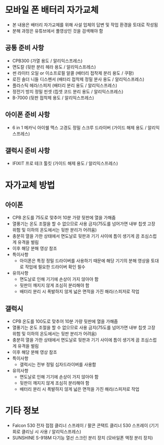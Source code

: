 # 모바일 폰 배터리 자가교체
- 본 내용은 배터리 자가교체를 위해 사설 업체의 답변 및 작업 환경을 토대로 작성됨
- 분해 과정은 유튜브에서 풀영상인 것을 검색해야 함
## 공통 준비 사항
- CPB300 (가열 용도 / 알리익스프레스)
- 면도칼 (뒷판 분리 헤라 용도 / 알리익스프레스)
- 썬 라이터 오일 or 이소프로필 알콜 (배터리 접착제 분리 용도 / 쿠팡)
- 로진 솔더 니들 디스펜서 (배터리 접착제 정밀 분사 용도 / 알리익스프레스)
- 플라스틱 헤라/스피저 (배터리 분리 용도 / 알리익스프레스)
- 정전기 방지 정밀 핀셋 (칩셋 코드 분리 용도 / 알리익스프레스)
- B-7000 (뒷판 접착제 용도 / 알리익스프레스)

## 아이폰 준비 사항
- 6 in 1 메카닉 아이쉘 맥스 고경도 정밀 스크루 드라이버 (가이드 해제 용도 / 알리익스프레스)

## 갤럭시 준비 사항
- IFIXIT 프로 테크 툴킷 (가이드 해제 용도 / 알리익스프레스)

# 자가교체 방법
## 아이폰
- CPB 온도를 75도로 맞추어 10분 가량 뒷판에 열을 가해줌
- 열풍기는 온도 조절을 할 수 없으므로 사용 금지(75도를 넘어가면 내부 칩셋 고장 위험 및 이하의 온도에서는 뒷판 분리가 어려움)
- 충분히 열을 가한 상태에서 면도날로 뒷판과 기기 사이에 틈이 생기게 끔 조심스럽게 유격을 벌림
- 이후 해당 분해 영상 참조
- 특이사항
	- 아이폰은 특정 정밀 드라이버를 사용하기 때문에 해당 기기의 분해 영상을 토대로 작업에 필요한 드라이버 확인 필수
- 유의사항
	- 면도날로 인해 기기에 손상이 가지 않아야 함
	- 뒷판이 깨지지 않게 조심히 분리해야 함
	- 배터리 분리 시 폭발하지 않게 넓은 면적을 가진 해라/스피저로 작업

## 갤럭시
- CPB 온도를 100도로 맞추어 10분 가량 뒷판에 열을 가해줌
- 열풍기는 온도 조절을 할 수 없으므로 사용 금지(75도를 넘어가면 내부 칩셋 고장 위험 및 이하의 온도에서는 뒷판 분리가 어려움)
- 충분히 열을 가한 상태에서 면도날로 뒷판과 기기 사이에 틈이 생기게 끔 조심스럽게 유격을 벌림
- 이후 해당 분해 영상 참조
- 특이사항
	- 갤럭시는 전부 정밀 십자드라이버를 사용함
- 유의사항
	- 면도날로 인해 기기에 손상이 가지 않아야 함
	- 뒷판이 깨지지 않게 조심히 분리해야 함
	- 배터리 분리 시 폭발하지 않게 넓은 면적을 가진 해라/스피저로 작업

# 기타 정보
- Falcon 530 전자 접점 클리너 스프레이 / 팔콘 콘택트 클리너 530 스프레이 (기기 회로 클리닝 시 사용 / 알리익스프레스)
- SUNSHINE S-918M 다기능 열선 스크린 분리 장치 (모바일폰 액정 분리 장치)